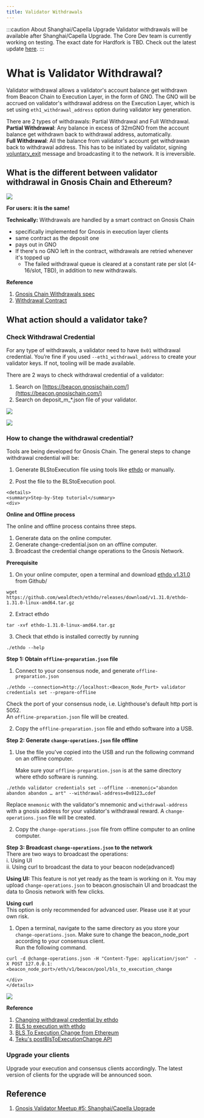 ```yaml
---
title: Validator Withdrawals
---
```


:::caution About Shanghai/Capella Upgrade
Validator withdrawals will be available after Shanghai/Capella Upgrade. The Core Dev team is currently working on testing. The exact date for Hardfork is TBD. Check out the latest update [here](../../../updates).
:::

# What is Validator Withdrawal?

Validator withdrawal allows a validator's account balance get withdrawn from Beacon Chain to Execution Layer, in the form of GNO. The GNO will be accrued on validator's withdrawal address on the Execution Layer, which is set using `eth1_withdrawal_address` option during validator key generation.    

There are 2 types of withdrawals: Partial Withdrawal and Full Withdrawal.    
**Partial Withdrawal**: Any balance in excess of 32mGNO from the account balance get withdrawn back to withdrawal address, automatically.     
**Full Withdrawal**: All the balance from validator's account get withdrawan back to withdrawal address. This has to be initiated by validator, signing [voluntary_exit](./voluntary-exit.md) message and broadcasting it to the network. It is irreversible.    

## What is the different between validator withdrawal in Gnosis Chain and Ethereum?

![](../../../static/img/node/withdrawal/GCvsETH.png)

**For users: it is the same!**

**Technically:** 
Withdrawals are handled by a smart contract on Gnosis Chain
* specifically implemented for Gnosis in execution layer clients
* same contract as the deposit one
* pays out in GNO
* If there's no GNO left in the contract, withdrawals are retried whenever it's topped up
    * The failed withdrawal queue is cleared at a constant rate per slot (4-16/slot, TBD), in addition to new withdrawals.

**Reference**
1. [Gnosis Chain Withdrawals spec](https://github.com/gnosischain/specs/blob/master/execution/withdrawals.md)
2. [Withdrawal Contract](https://github.com/gnosischain/deposit-contract/blob/master/contracts/SBCDepositContract.sol)

## What action should a validator take?
### Check Withdrawal Credential
For any type of withdrawals, a validator need to have `0x01` withdrawal credential. You’re fine if you used `--eth1_withdrawal_address` to create your validator keys. If not, tooling will be made available.


There are 2 ways to check withdrawal credential of a validator:
1. Search on [https://beacon.gnosischain.com/](https://beacon.gnosischain.com/)
2. Search on deposit_m_*.json file of your validator.

![](../../../static/img/node/withdrawal/CheckWC.png)

![](../../../static/img/node/withdrawal/deposit_json.png)

### How to change the withdrawal credential?
Tools are being developed for Gnosis Chain. 
The general steps to change withdrawal credential will be:
1. Generate BLStoExecution file using tools like [ethdo](https://notes.ethereum.org/@launchpad/withdrawals-guide#BLS-to-execution-with-ethdo) or manually.


2. Post the file to the BLStoExecution pool. 


```mdx-code-block
<details>
<summary>Step-by-Step tutorial</summary>
<div>
```

**Online and Offline process**


The online and offline process contains three steps.
1. Generate data on the online computer.
2. Generate change-credential.json on an offline computer.
3. Broadcast the credential change operations to the Gnosis Network. 


**Prerequisite**

1. On your online computer, open a terminal and download [ethdo v1.31.0](https://github.com/wealdtech/ethdo/releases) from Github/
```
wget https://github.com/wealdtech/ethdo/releases/download/v1.31.0/ethdo-1.31.0-linux-amd64.tar.gz
```
2. Extract ethdo
```
tar -xvf ethdo-1.31.0-linux-amd64.tar.gz
```
3. Check that ethdo is installed correctly by running
```
./ethdo --help
```

**Step 1: Obtain `offline-preparation.json` file**

1. Connect to your consensus node, and generate `offline-preparation.json`

```
./ethdo --connection=http://localhost:<Beacon_Node_Port> validator credentials set --prepare-offline
```
Check the port of your consensus node, i.e. Lighthouse's default http port is 5052.    
An `offline-preparation.json` file will be created.    

2. Copy the `offline-preparation.json` file and ethdo software into a USB.

**Step 2: Generate `change-operations.json` file offline**

1. Use the file you've copied into the USB and run the following command on an offline computer.

    Make sure your `offline-preparation.json` is at the same directory where ethdo software is running.

```
./ethdo validator credentials set --offline --mnemonic="abandon abandon abandon … art" --withdrawal-address=0x0123…cdef
```
Replace `mnemonic` with the validator's mnemonic and `withdrawal-address` with a gnosis address for your validator's withdrawal reward.
A `change-operations.json` file will be created.

2. Copy the `change-operations.json` file from offline computer to an online computer.

**Step 3: Broadcast `change-operations.json` to the network**    
There are two ways to broadcast the operations:    
i. Using UI    
ii. Using curl to broadcast the data to your beacon node(advanced)

**Using UI:**
This feature is not yet ready as the team is working on it.
You may upload `change-operations.json` to beacon.gnosischain UI and broadcast the data to Gnosis network with few clicks.

**Using curl**     
This option is only recommended for advanced user. Please use it at your own risk.
1. Open a terminal, navigate to the same directory as you store your `change-operations.json`. 
Make sure to change the beacon_node_port according to your consensus client.     
Run the following command.
```
curl -d @change-operations.json -H "Content-Type: application/json"  -X POST 127.0.0.1:<beacon_node_port>/eth/v1/beacon/pool/bls_to_execution_change
```


```mdx-code-block
</div>
</details>
```


![](../../../static/img/node/withdrawal/conversion_tool.png)

**Reference**
1. [Changing withdrawal credential by ethdo](https://github.com/wealdtech/ethdo/blob/master/docs/changingwithdrawalcredentials.md)
2. [BLS to execution with ethdo](https://notes.ethereum.org/@launchpad/withdrawals-guide#BLS-to-execution-with-ethdo)
3. [BLS To Execution Change from Ethereum](https://launchpad.ethereum.org/en/btec/#broadcast-message)
4. [Teku's postBlsToExecutionChange API ](https://consensys.github.io/teku/#tag/Beacon/operation/postBlsToExecutionChange)


### Upgrade your clients
Upgrade your execution and consensus clients accordingly. The latest version of clients for the upgrade will be announced soon.




## Reference
1. [Gnosis Validator Meetup #5: Shanghai/Capella Upgrade](https://www.youtube.com/watch?v=6G7CmTHTor0)

